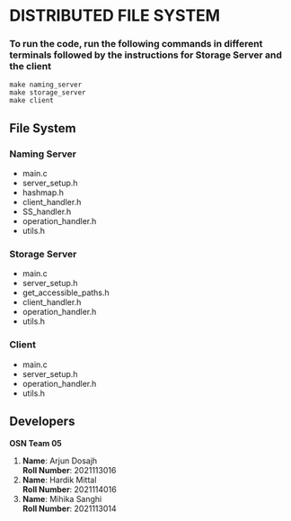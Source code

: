 # DISTRIBUTED FILE SYSTEM

### To run the code, run the following commands in different terminals followed by the instructions for Storage Server and the client

```
make naming_server
make storage_server
make client
```

## File System

### Naming Server
- main.c
- server_setup.h
- hashmap.h
- client_handler.h
- SS_handler.h
- operation_handler.h
- utils.h

### Storage Server
- main.c
- server_setup.h
- get_accessible_paths.h
- client_handler.h
- operation_handler.h
- utils.h

### Client
- main.c
- server_setup.h
- operation_handler.h
- utils.h



## Developers
**OSN Team 05**

1. **Name**: Arjun Dosajh  
   **Roll Number**: 2021113016
2. **Name**: Hardik Mittal  
   **Roll Number**: 2021114016
3. **Name**: Mihika Sanghi  
   **Roll Number**: 2021113014
